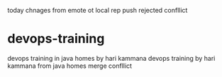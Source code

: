 today chnages from emote ot local rep
push rejected confllict
# devops-training ## 
devops training   in java homes by hari kammana
devops training  by hari kammana from java homes
merge confllict


